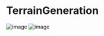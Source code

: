 # TerrainGeneration

![image](https://user-images.githubusercontent.com/87724195/210545941-16602071-7879-4841-a309-a5b9d8f1ac41.png)
![image](https://user-images.githubusercontent.com/87724195/210546323-ad356f98-8cf3-402d-b694-68784ec37eae.png)

